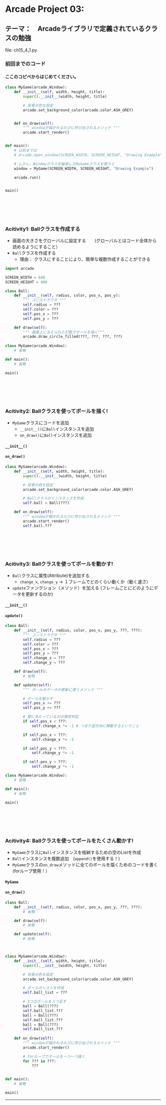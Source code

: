 # Arcade Project 03: 
## テーマ：　Arcadeライブラリで定義されているクラスの勉強
file: ch15_4_1.py

### 前回までのコード
#### ここのコピペからはじめてください。

```python
class MyGame(arcade.Window):
    def __init__(self, width, height, title):
        super().__init__(width, height, title)

        # 背景の色を設定
        arcade.set_background_color(arcade.color.ASH_GREY)


    def on_draw(self):
        """ windowが描かれるたびに呼び出されるメソッド """
        arcade.start_render()


def main():
    # 以前までは
    # arcade.open_window(SCREEN_WIDTH, SCREEN_HEIGHT, "Drawing Example")

    # しかし、Windowクラスを継承したMyGameクラスを使うと
    window = MyGame(SCREEN_WIDTH, SCREEN_HEIGHT, "Drawing Example")

    arcade.run()


main()
```

<br></br>
---

### Acitivity1: Ballクラスを作成する

- 画面の大きさをグローバルに設定する　　(グローバルとはコード全体から読めるようにすること）
- `Ball`クラスを作成する	
	- 理由： クラスにすることにより、簡単な複数作成することができる




```python
import arcade

SCREEN_WIDTH = 640
SCREEN_HEIGHT = 480

class Ball:
    def __init__(self, radius, color, pos_x, pos_y):
        """ コンストラクタ """
        self.radius = ???
        self.color = ???
        self.pos_x = ???
        self.pos_y = ???

    def draw(self):
        """ 画面上に与えられた引数でボールを描く"""
        arcade.draw_circle_filled(???, ???, ???, ???)
        
class MyGame(arcade.Window):
	# 省略

def main():
	# 省略

main()

```

<br></br>
---

### Acitivity2: Ballクラスを使ってボールを描く!

- `MyGame`クラスにコードを追加
	- `__init__()`に`Ball`インスタンスを追加
	- `on_draw()`に`Ball`インスタンスを追加

#### `__init__()`
#### `on_draw()`

```python
class MyGame(arcade.Window):
	def __init__(self, width, height, title):
        super().__init__(width, height, title)

        # 背景の色を設定
        arcade.set_background_color(arcade.color.ASH_GREY)

        # Ballクラスのインスタンスを作成
        self.ball = Ball(???)

    def on_draw(self):
      	""" windowが描かれるたびに呼び出されるメソッド """
        arcade.start_render()
        self.ball.???

```

<br></br>
---

### Acitivity3: Ballクラスを使ってボールを動かす!

- `Ball`クラスに属性(Attribute)を追加する
	- `change_x`, `change_y` -> １フレームでどのくらい動くか（動く速さ）
- `update`ファンクション（メソッド）を加える (フレームごとにどのようにデータを更新するのか)


#### `__init__()`
#### `update()`
```python
class Ball:
    def __init__(self, radius, color, pos_x, pos_y, ???, ???):
        """ コンストラクタ """
        self.radius = ???
        self.color = ???
        self.pos_x = ???
        self.pos_y = ???
        self.change_x = ???
        self.change_y = ???

    def draw(self):
        # 省略

    def update(self):
        """ ボールのデータの更新に使うメソッド """

        # ボールを動かす
        self.pos_x += ???
        self.pos_y += ???

        # 壁にあたっているかの衝突判定
        if self.pos_x < ???:
            self.change_x *= -1 # つまり逆方向に移動するということ

        if self.pos_x > ???:
            self.change_x *= -1

        if self.pos_y < ???:
            self.change_y *= -1

        if self.pos_y > ???:
            self.change_y *= -1

class MyGame(arcade.Window):
	# 省略

def main():
	# 省略

main()

```


<br></br>
---


### Acitivity4: Ballクラスを使ってボールをたくさん動かす!

- `MyGame`クラスに`Ball`インスタンスを格納するための空のListを作成
- `Ball`インスタンスを複数追加　(`append()`を使用する！)
- `MyGame`クラスの`on_draw`メソッドに全てのボールを描くためのコードを書く (forループ使用！）

#### `MyGame`
#### `on_draw()`
```python
class Ball:
    def __init__(self, radius, color, pos_x, pos_y, ???, ???):
        # 省略

    def draw(self):
        # 省略

    def update(self):
    	# 省略



class MyGame(arcade.Window):
    def __init__(self, width, height, title):
        super().__init__(width, height, title)

        # 背景の色を設定
        arcade.set_background_color(arcade.color.ASH_GREY)

        # ボールのリストを作成
        self.ball_list = ???

        # 3つのボールを３つ足す
        ball = Ball(???)
        self.ball_list.???
        ball = Ball(???)
        self.ball_list.???
        ball = Ball(???)
        self.ball_list.???
        
    def on_draw(self):
    	""" windowが描かれるたびに呼び出されるメソッド """
        arcade.start_render()

        # forループでボールを一つ一つ描く
        for ??? in ???:
            ???
            

def main():
	# 省略

main()

```
---

